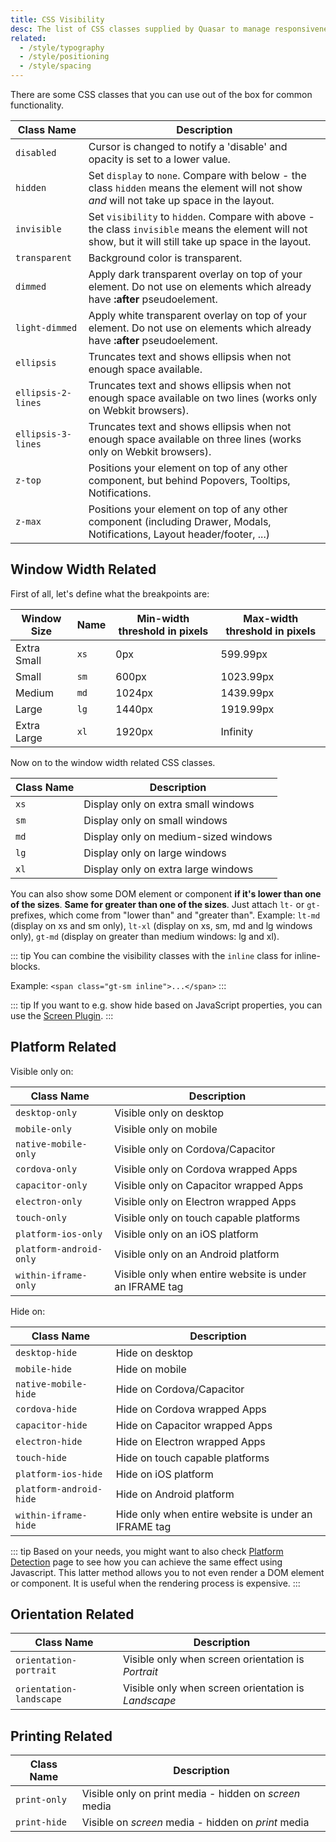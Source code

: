 ```yaml
---
title: CSS Visibility
desc: The list of CSS classes supplied by Quasar to manage responsiveness and visibility of components and DOM elements.
related:
  - /style/typography
  - /style/positioning
  - /style/spacing
---
```


There are some CSS classes that you can use out of the box for common functionality.

| Class Name         | Description                                                                                                                                              |
| ------------------ | -------------------------------------------------------------------------------------------------------------------------------------------------------- |
| `disabled`         | Cursor is changed to notify a 'disable' and opacity is set to a lower value.                                                                             |
| `hidden`           | Set `display` to `none`. Compare with below - the class `hidden` means the element will not show _and_ will not take up space in the layout.             |
| `invisible`        | Set `visibility` to `hidden`. Compare with above - the class `invisible` means the element will not show, but it will still take up space in the layout. |
| `transparent`      | Background color is transparent.                                                                                                                         |
| `dimmed`           | Apply dark transparent overlay on top of your element. Do not use on elements which already have **:after** pseudoelement.                               |
| `light-dimmed`     | Apply white transparent overlay on top of your element. Do not use on elements which already have **:after** pseudoelement.                              |
| `ellipsis`         | Truncates text and shows ellipsis when not enough space available.                                                                                       |
| `ellipsis-2-lines` | Truncates text and shows ellipsis when not enough space available on two lines (works only on Webkit browsers).                                          |
| `ellipsis-3-lines` | Truncates text and shows ellipsis when not enough space available on three lines (works only on Webkit browsers).                                        |
| `z-top`            | Positions your element on top of any other component, but behind Popovers, Tooltips, Notifications.                                                      |
| `z-max`            | Positions your element on top of any other component (including Drawer, Modals, Notifications, Layout header/footer, ...)                                |

## Window Width Related

First of all, let's define what the breakpoints are:

| Window Size | Name | Min-width threshold in pixels | Max-width threshold in pixels |
| ----------- | ---- | ----------------------------- | ----------------------------- |
| Extra Small | `xs` | 0px                           | 599.99px                      |
| Small       | `sm` | 600px                         | 1023.99px                     |
| Medium      | `md` | 1024px                        | 1439.99px                     |
| Large       | `lg` | 1440px                        | 1919.99px                     |
| Extra Large | `xl` | 1920px                        | Infinity                      |

Now on to the window width related CSS classes.

| Class Name | Description                          |
| ---------- | ------------------------------------ |
| `xs`       | Display only on extra small windows  |
| `sm`       | Display only on small windows        |
| `md`       | Display only on medium-sized windows |
| `lg`       | Display only on large windows        |
| `xl`       | Display only on extra large windows  |

You can also show some DOM element or component **if it's lower than one of the sizes**. **Same for greater than one of the sizes**. Just attach `lt-` or `gt-` prefixes, which come from "lower than" and "greater than". Example: `lt-md` (display on xs and sm only), `lt-xl` (display on xs, sm, md and lg windows only), `gt-md` (display on greater than medium windows: lg and xl).

::: tip
You can combine the visibility classes with the `inline` class for inline-blocks.

Example: `<span class="gt-sm inline">...</span>`
:::

::: tip
If you want to e.g. show hide based on JavaScript properties, you can use the [Screen Plugin](/options/screen-plugin).
:::

## Platform Related

Visible only on:

| Class Name              | Description                                             |
| ----------------------- | ------------------------------------------------------- |
| `desktop-only`          | Visible only on desktop                                 |
| `mobile-only`           | Visible only on mobile                                  |
| `native-mobile-only`    | Visible only on Cordova/Capacitor                       |
| `cordova-only`          | Visible only on Cordova wrapped Apps                    |
| `capacitor-only`        | Visible only on Capacitor wrapped Apps                  |
| `electron-only`         | Visible only on Electron wrapped Apps                   |
| `touch-only`            | Visible only on touch capable platforms                 |
| `platform-ios-only`     | Visible only on an iOS platform                         |
| `platform-android-only` | Visible only on an Android platform                     |
| `within-iframe-only`    | Visible only when entire website is under an IFRAME tag |

Hide on:

| Class Name              | Description                                          |
| ----------------------- | ---------------------------------------------------- |
| `desktop-hide`          | Hide on desktop                                      |
| `mobile-hide`           | Hide on mobile                                       |
| `native-mobile-hide`    | Hide on Cordova/Capacitor                            |
| `cordova-hide`          | Hide on Cordova wrapped Apps                         |
| `capacitor-hide`        | Hide on Capacitor wrapped Apps                       |
| `electron-hide`         | Hide on Electron wrapped Apps                        |
| `touch-hide`            | Hide on touch capable platforms                      |
| `platform-ios-hide`     | Hide on iOS platform                                 |
| `platform-android-hide` | Hide on Android platform                             |
| `within-iframe-hide`    | Hide only when entire website is under an IFRAME tag |

::: tip
Based on your needs, you might want to also check [Platform Detection](/options/platform-detection) page to see how you can achieve the same effect using Javascript. This latter method allows you to not even render a DOM element or component. It is useful when the rendering process is expensive.
:::

## Orientation Related

| Class Name              | Description                                         |
| ----------------------- | --------------------------------------------------- |
| `orientation-portrait`  | Visible only when screen orientation is _Portrait_  |
| `orientation-landscape` | Visible only when screen orientation is _Landscape_ |

## Printing Related

| Class Name   | Description                                            |
| ------------ | ------------------------------------------------------ |
| `print-only` | Visible only on print media - hidden on _screen_ media |
| `print-hide` | Visible on _screen_ media - hidden on _print_ media    |
